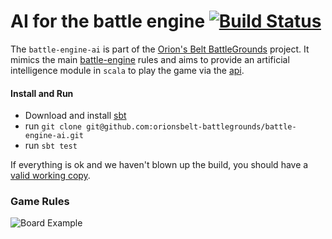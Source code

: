 AI for the battle engine [![Build Status](https://travis-ci.org/orionsbelt-battlegrounds/battle-engine-ai.png?branch=master)](https://travis-ci.org/orionsbelt-battlegrounds/battle-engine-ai)
================

The `battle-engine-ai` is part of the [Orion's Belt BattleGrounds](https://github.com/orionsbelt-battlegrounds) project. It mimics the main [battle-engine](https://github.com/orionsbelt-battlegrounds/battle-engine) rules and aims to provide an artificial intelligence module in `scala` to play the game via the [api](https://github.com/orionsbelt-battlegrounds/api).

#### Install and Run

* Download and install [sbt](http://www.scala-sbt.org/)
* run `git clone git@github.com:orionsbelt-battlegrounds/battle-engine-ai.git`
* run `sbt test`

If everything is ok and we haven't blown up the build, you should have a [valid working copy](https://travis-ci.org/orionsbelt-battlegrounds/battle-engine-ai).

### Game Rules

![Board Example](https://raw.github.com/orionsbelt-battlegrounds/battle-engine-ai/master/doc/SampleBoard.jpeg)
